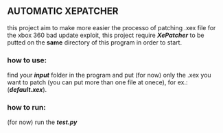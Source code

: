 ## AUTOMATIC XEPATCHER
this project aim to make more easier the processo of patching .xex file for the xbox 360 bad update exploit, 
this project require ___XePatcher___ to be putted on the __same__ directory of this program in order to start.
### how to use:
find your ___input___ folder in the program and put (for now) only the .xex you want to patch (you can put more than one file at onece), for ex.: (___default.xex___).

### how to run:
(for now) run the ___test.py___
